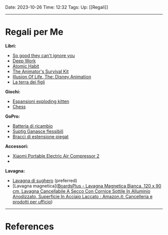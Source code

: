 Date: 2023-10-26
Time: 12:32
Tags: 
Up: [[Regali]]

---
# Regali per Me

**Libri:**
- [So good they can't ignore you](https://www.amazon.it/Good-They-Cant-Ignore-You/dp/0349415862/ref=sr_1_1?adgrpid=55376758769&hvadid=255156346498&hvdev=c&hvlocphy=1008736&hvnetw=g&hvqmt=e&hvrand=10100291713954484149&hvtargid=kwd-301275781818&hydadcr=18602_1737172&keywords=so+good+they+can%27t+ignore+you&qid=1699705989&sr=8-1)
- [Deep Work](https://www.amazon.it/Deep-Work-Focused-Success-Distracted/dp/0349411905/ref=pd_bxgy_img_sccl_1/262-9501906-2763459?pd_rd_w=yFuMx&content-id=amzn1.sym.8346a411-823c-4423-a078-89faab0b5d1e&pf_rd_p=8346a411-823c-4423-a078-89faab0b5d1e&pf_rd_r=VZNC9RHRQ74C15FAT7V8&pd_rd_wg=SUPQM&pd_rd_r=a03f7ef9-65e4-42ec-87dc-dee45d0bda90&pd_rd_i=0349411905&psc=1)
- [Atomic Habit](https://www.amazon.it/Atomic-Habits-Proven-Build-Break/dp/1847941834/ref=pd_bxgy_img_sccl_1/262-9501906-2763459?pd_rd_w=0WraY&content-id=amzn1.sym.8346a411-823c-4423-a078-89faab0b5d1e&pf_rd_p=8346a411-823c-4423-a078-89faab0b5d1e&pf_rd_r=0DNXYM7J4C9YSD22PRZ5&pd_rd_wg=2M01n&pd_rd_r=0c055644-4b51-4926-b087-be9018d814c4&pd_rd_i=1847941834&psc=1)
- [The Animator's Survival Kit](https://www.amazon.it/Animation-Mini-Dialogue-Acting-Directing/dp/0571358446/ref=tmm_pap_swatch_0?_encoding=UTF8&qid=&sr=)
- [Illusion Of Life, The: Disney Animation ](https://www.amazon.it/Illusion-Life-Disney-Animation/dp/0786860707/ref=sr_1_1?adgrpid=1231453340287030&hvadid=76965998133611&hvbmt=be&hvdev=c&hvlocphy=1888&hvnetw=o&hvqmt=e&hvtargid=kwd-76966071658198%3Aloc-93&hydadcr=18611_2252363&keywords=the+illusion+of+life&qid=1704666298&sr=8-1)
- [La terra dei figli](https://www.ibs.it/terra-dei-figli-libro-gipi/e/9788876183256)

**Giochi:**
- [Espansioni exploding kitten](https://www.amazon.it/s?k=espansioni+exploding+kitten&adgrpid=1234751892267577&hvadid=77172160080866&hvbmt=be&hvdev=c&hvlocphy=1888&hvnetw=o&hvqmt=e&hvtargid=kwd-77172250719835%3Aloc-93&hydadcr=28887_1877208&tag=amamitsp-21&ref=pd_sl_1o1kp2h42t_e)
- [Chess](https://www.chesscomshop.com/standard-chess-set-combination-with-silicone-chess-board-standard-bag-triple-weighted-plastic-pieces.html)

**GoPro:**
- [Batteria di ricambio](https://www.amazon.it/Powerextra-Batteria-ricambio-caricabatterie-compatibile/dp/B0BVQ29GKT/ref=sr_1_9?crid=18BXU7QYIW0ZF&dib=eyJ2IjoiMSJ9.v8RdQaqG_Cl4fUPsTYlJ9x_1BwfCTeDdyy5LS73EtcanzS8u21W8NzEiS43GZKmJdmmc4SLpUpphf6-5Ysh18kVlPFmdSgAgrakGVriRI4BYLS_sQTDQ-sqpbPZWXC5o7zXrSKnZe2gWiQKsYYLbac-zE7Uzus9VGbpqZip6dr5NMoqMgaQ3X33d3y9RW7w6e9lhU-se-UuWWNeVAMgZ9i00hbB7I0VFYRtvbUnbD5vvGP3r49GpDvxl7QMvQbi1dtpx7r7_LMGNSS-h1b5c1GkLbtgXJpzgd7YqbqcgpzU.Wr0Gp0JN2uC84F-0y9-fPy5vf7QKsPPRTMCCZckgIHo&dib_tag=se&keywords=batterie+gopro+hero+10&qid=1711564738&sprefix=batterie+%2Caps%2C110&sr=8-9)
- [Suptig Ganasce flessibili](https://www.amazon.it/Suptig-morsetto-supporto-sessione-Action/dp/B077QDKRC7/ref=sr_1_1_sspa?__mk_it_IT=%C3%85M%C3%85%C5%BD%C3%95%C3%91&crid=3TKXHPEKZNHLI&dib=eyJ2IjoiMSJ9.lyRBhyKNG6AlMJYfuq0NQmHom_xwijzykcyx5FXrJ7a-yr22zznmp7QBlLGGMMQbxKOrxVxLTQUHPMHdqQcaywnP8Gw33caPCeYnt1XzAguhsw-ltCg1pqt5fLzq44IXpskoR6mq30ftWAK8OQlglRa1UIRdd-ggMiGXevqKK3rup0BZylv9KcIYa9Yvl59-hHLsFrU2GmaGU8vw0Pfzb01FC9sySHh1f1MRF5-oII-cOvw5Fh_aDKBmYbxEk2zaeax-O_XMvaqskinehPwT3YU9AsnTxnZ-UR4czkGYVXA.qMAyfDfEndwZI1KcXUdz0ei3XDTiGii-n9dD6Ly1LlA&dib_tag=se&keywords=braccio+curvo+gopro&qid=1711565161&sprefix=braccio+curvo+gopro%2Caps%2C105&sr=8-1-spons&sp_csd=d2lkZ2V0TmFtZT1zcF9hdGY&psc=1)
- [Bracci di estensione piegat](https://www.amazon.it/ShipeeKin-plastica-estensione-montaggio-compatibile/dp/B07TCW1SDD/ref=sr_1_14?__mk_it_IT=%C3%85M%C3%85%C5%BD%C3%95%C3%91&crid=24JEGVVOGGU9X&dib=eyJ2IjoiMSJ9.H-HojoZKjki46cm7u47dSSBmda7jnnw16yZ8UVf5fa6FJnCHFFHZzwGkZwpUABnvb0BTDmnwcn-fYN5m08WGiN0QC-R7JMbv9pcedswVrPmrypzRgJuQcdQKrc7apcOeg-9FKVG998w99SMgcUlSTxRJ5FallzbIudGoCYtkNQub9XcCFXd46UcJb-PS8mxZnM-y37CYuzGQQ7gDyFTWXXpdC4moiI8JTS-pabnjClO2jOteR2FMzVVMMDGOt6G3ymtqEJyisJOFLdBPWvgFnWLvRHy7UOvgUcDQ0sQC-HQ.NS8DRDKoQDl2D70k8pl0fQFyFwxIx4Hv5MY9T1pXk0M&dib_tag=se&keywords=braccio+curvo+rigido+gopro+10&qid=1711565504&sprefix=braccio+curvo+rigido+gopro+10%2Caps%2C86&sr=8-14)

**Accessori:**
- [Xiaomi Portable Electric Air Compressor 2](https://www.mi.com/it/product/xiaomi-portable-electric-air-compressor-2/)
- 

**Lavagna:**
- [Lavagna di sughero](https://www.amazon.it/gp/aw/d/B09MHZFD6B/?_encoding=UTF8&pd_rd_plhdr=t&aaxitk=57830c55e52a7a561ef94f3cf7bbd6c0&hsa_cr_id=0&qid=1705333922&sr=1-2-e0fa1fdd-d857-4087-adda-5bd576b25987&ref_=sbx_be_s_sparkle_mcd_asin_1_img&pd_rd_w=51uUG&content-id=amzn1.sym.b580b30c-dd62-441e-ab95-5e749dbe7889%3Aamzn1.sym.b580b30c-dd62-441e-ab95-5e749dbe7889&pf_rd_p=b580b30c-dd62-441e-ab95-5e749dbe7889&pf_rd_r=YD8VDD0SEZX562WQN73J&pd_rd_wg=s03WE&pd_rd_r=40d676ac-26c2-4769-9a18-72070614348d&th=1) (preferred)
- [Lavagna magnetica]([BoardsPlus - Lavagna Magnetica Bianca, 120 x 90 cm, Lavagna Cancellabile A Secco Con Cornice Sottile In Alluminio Anodizzato, Superficie In Acciaio Laccato : Amazon.it: Cancelleria e prodotti per ufficio](https://www.amazon.it/gp/aw/d/B07NDR7PKG/?_encoding=UTF8&pd_rd_plhdr=t&aaxitk=57830c55e52a7a561ef94f3cf7bbd6c0&hsa_cr_id=0&qid=1705333922&sr=1-1-e0fa1fdd-d857-4087-adda-5bd576b25987&ref_=sbx_be_s_sparkle_mcd_asin_0_img&pd_rd_w=51uUG&content-id=amzn1.sym.b580b30c-dd62-441e-ab95-5e749dbe7889%3Aamzn1.sym.b580b30c-dd62-441e-ab95-5e749dbe7889&pf_rd_p=b580b30c-dd62-441e-ab95-5e749dbe7889&pf_rd_r=YD8VDD0SEZX562WQN73J&pd_rd_wg=s03WE&pd_rd_r=40d676ac-26c2-4769-9a18-72070614348d&th=1))

---
# References
